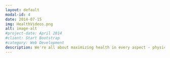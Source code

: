 ```yaml
---
layout: default
modal-id: 4
date: 2014-07-15
img: HealthVideos.png
alt: image-alt
#project-date: April 2014
#client: Start Bootstrap
#category: Web Development
description: We're all about maximizing health in every aspect - physical, mental, social, and spiritual! 🌟 Elevate your lifestyle and boost your well-being with our expert-reviewed recommendations. We dive into the realms of Natural Sciences, Ayurveda, Agama, Vedanta, curated scientific insights, follower experiences, and the principles of Jainopathy! 📚 Let's explore the secrets of a holistic life together. 🌈
---
```

